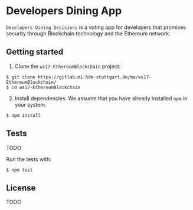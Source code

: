 # Developers Dining App

`Developers Dining Decisions` is a voting app for developers that promises security through Blockchain technology and the Ethereum network.

## Getting started

1. Clone the `ws17-EthereumBlockchain` project:

  ```shell
  $ git clone https://gitlab.mi.hdm-stuttgart.de/ma/ws17-EthereumBlockchain/
  $ cd ws17-EthereumBlockchain
  ```

2. Install dependencies. We assume that you have already installed `npm` in your system.

  ```shell
  $ npm install
  ```

## Tests
  TODO

  Run the tests with:

  ```shell
  $ npm test
  ```

## License

TODO
